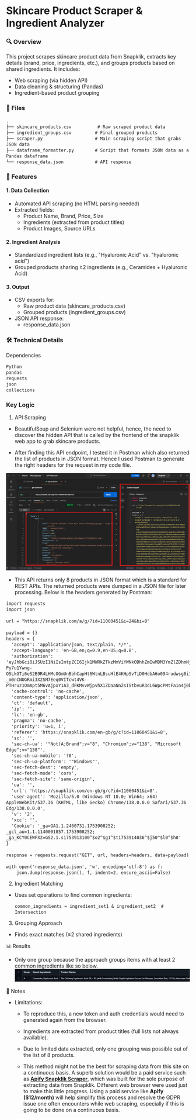# Skincare Product Scraper & Ingredient Analyzer

### 🔍 Overview

This project scrapes skincare product data from Snapklik, extracts key details (brand, price, ingredients, etc.), and groups products based on shared ingredients. It includes:
- Web scraping (via hidden API)
- Data cleaning & structuring (Pandas)
- Ingredient-based product grouping

### 📂 Files
```
.
├── skincare_products.csv          # Raw scraped product data
├── ingredient_groups.csv         # Final grouped products
├── scraper.py                    # Main scraping script that grabs JSON data
├── dataframe_formatter.py        # Script that formats JSON data as a Pandas dataframe
└── response_data.json            # API response
```

### 🚀 Features

#### 1. Data Collection
- Automated API scraping (no HTML parsing needed)
- Extracted fields:
  - Product Name, Brand, Price, Size
  - Ingredients (extracted from product titles)
  - Product Images, Source URLs

#### 2. Ingredient Analysis
- Standardized ingredient lists (e.g., "Hyaluronic Acid" vs. "hyaluronic acid")
- Grouped products sharing ≥2 ingredients (e.g., Ceramides + Hyaluronic Acid)

#### 3. Output
- CSV exports for:
  - Raw product data (skincare_products.csv)
  - Grouped products (ingredient_groups.csv)
- JSON API response:
  - response_data.json

### 🛠️ Technical Details
Dependencies
```
Python
pandas
requests
json
collections
```

### Key Logic

1. API Scraping
  - BeautifulSoup and Selenium were not helpful, hence, the need to discover the hidden API that is called by the frontend of the snapklik web app to grab skincare products.

  - After finding this API endpoint, I tested it in Postman which also returned the list of products in JSON format. Hence I used Postman to generate the right headers for the request in my code file.

![postman code generator](images/postman_code_snippet.png)
  - This API returns only 8 products in JSON format which is a standard for REST APIs. The returned products were dumped in a JSON file for later processing. Below is the headers generated by Postman:
```
import requests
import json

url = "https://snapklik.com/a/g/?id=11060451&i=24&bi=8"

payload = {}
headers = {
  'accept': 'application/json, text/plain, */*',
  'accept-language': 'en-GB,en;q=0.9,en-US;q=0.8',
  'authorization': 'eyJhbGciOiJSUzI1NiIsImtpZCI6Ijk1MWRkZTkzMmViYWNkODhhZmIwMDM3YmZlZDhmNjJiMDdmMDg2NmIiLCJ0eXAiOiJKV1QifQ.eyJwcm92aWRlcl9pZCI6ImFub255bW91cyIsImlzcyI6Imh0dHBzOi8vc2VjdXJldG9rZW4uZ29vZ2xlLmNvbS9zbmFwa2xpa3N0b3JlIiwiYXVkIjoic25hcGtsaWtzdG9yZSIsImF1dGhfdGltZSI6MTc1MzkwNzE4MSwidXNlcl9pZCI6ImhKNmhOWm1oNldPRExTR3d1RTRFWWU1eTFuZTIiLCJzdWIiOiJoSjZoTlptaDZXT0RMU0d3dUU0RVllNXkxbmUyIiwiaWF0IjoxNzUzOTEzMTQ5LCJleHAiOjE3NTM5MTY3NDksImZpcmViYXNlIjp7ImlkZW50aXRpZXMiOnt9LCJzaWduX2luX3Byb3ZpZGVyIjoiYW5vbnltb3VzIn19.imRwS5IXPIVYkj2JDsgn7z59BNcXYAgItyt-Py7u1Ywng-O5LkGTi6eS2B9R4LHMcOGmUnBbhCapHt6WtnLBsuHlE4KHpSvTiD0HdbA6o094rudwsg8i15reUxTCW-_m0nCNUGRmi3X2SM7Eeq0VITcwt4VK-PTHruz1OmApt5M6vAjpxY1A3_dFKMvvWjpvhX1ZDaaNnZsIStbvuR3dL6WpcPMtFa1n4j0bYvH2ld_vZ8mdxb6yLLfKG7lRd2GsGp1IYoprIck8z398OqoMQpROOkq5citN6lhjBuI6YbWX6216fMCP5FABPhlP0gTaiQNZIZ5qqVKcCkSNJZ3tHg',
  'cache-control': 'no-cache',
  'content-type': 'application/json',
  'ct': 'default',
  'ip': '',
  'lc': 'en-gb',
  'pragma': 'no-cache',
  'priority': 'u=1, i',
  'referer': 'https://snapklik.com/en-gb/g/c?id=11060451&i=8',
  'sc': '',
  'sec-ch-ua': '"Not)A;Brand";v="8", "Chromium";v="138", "Microsoft Edge";v="138"',
  'sec-ch-ua-mobile': '?0',
  'sec-ch-ua-platform': '"Windows"',
  'sec-fetch-dest': 'empty',
  'sec-fetch-mode': 'cors',
  'sec-fetch-site': 'same-origin',
  'ua': '',
  'url': 'https://snapklik.com/en-gb/g/c?id=11060451&i=8',
  'user-agent': 'Mozilla/5.0 (Windows NT 10.0; Win64; x64) AppleWebKit/537.36 (KHTML, like Gecko) Chrome/138.0.0.0 Safari/537.36 Edg/138.0.0.0',
  'v': '2',
  'xcc': '',
  'Cookie': '_ga=GA1.1.2460731.1753908252; _gcl_au=1.1.1140001857.1753908252; _ga_KCY0CEWFX2=GS2.1.s1753913100^$o2^$g1^$t1753914036^$j50^$l0^$h0'
}

response = requests.request("GET", url, headers=headers, data=payload)

with open('response_data.json', 'w', encoding='utf-8') as f:
    json.dump(response.json(), f, indent=2, ensure_ascii=False)
```

2. Ingredient Matching
- Uses set operations to find common ingredients:
  ```
  common_ingredients = ingredient_set1 & ingredient_set2  # Intersection
  ```

3. Grouping Approach
- Finds exact matches (≥2 shared ingredients)

📊 Results
  - Only one group because the approach groups items with at least 2 common ingredients like so below. 
![grouped data by ingredients](images/grouped_ingredients.png)

📝 Notes
- Limitations:
  - To reproduce this, a new token and auth credentials would need to generated again from the browser. 
  
  - Ingredients are extracted from product titles (full lists not always available).

  - Due to limited data extracted, only one grouping was possible out of the list of 8 products.

  - This method might not be the best for scraping data from this site on a continuous basis. A superb solution would be a paid service such as [**Apify Snapklik Scraper**](https://apify.com/getdataforme/snapklink-scraper/pricing), which was built for the sole purpose of extracting data from Snapklik. Different web browser were used just to make this little progress. Using a paid service like **Apify ($12/month)** will help simplify this process and resolve the GDPR issue one often encounters while web scraping, especially if this is going to be done on a continuous basis.
